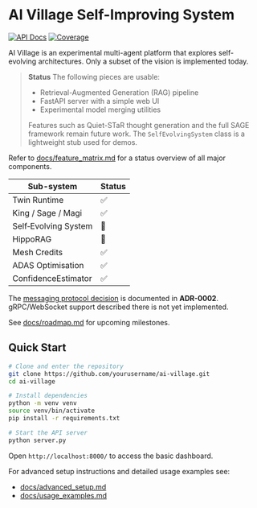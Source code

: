 # AI Village Self-Improving System
[![API Docs](https://img.shields.io/badge/docs-latest-blue)](https://atlantisai.github.io/atlantis) [![Coverage](docs/assets/coverage.svg)](#)

AI Village is an experimental multi-agent platform that explores self-evolving architectures. Only a subset of the vision is implemented today.

> **Status**
> The following pieces are usable:
> - Retrieval-Augmented Generation (RAG) pipeline
> - FastAPI server with a simple web UI
> - Experimental model merging utilities
>
> Features such as Quiet-STaR thought generation and the full SAGE framework remain future work. The `SelfEvolvingSystem` class is a lightweight stub used for demos.

Refer to [docs/feature_matrix.md](docs/feature_matrix.md) for a status overview of all major components.

<!--feature-matrix-start-->
| Sub-system | Status |
|------------|--------|
| Twin Runtime | ✅ |
| King / Sage / Magi | ✅ |
| Self‑Evolving System | 🔴 |
| HippoRAG | 🔴 |
| Mesh Credits | ✅ |
| ADAS Optimisation | ✅ |
| ConfidenceEstimator | ✅ |
<!--feature-matrix-end-->

The [messaging protocol decision](docs/adr/0002-messaging-protocol.md) is documented in **ADR-0002**. gRPC/WebSocket support described there is not yet implemented.

See [docs/roadmap.md](docs/roadmap.md) for upcoming milestones.

## Quick Start

```bash
# Clone and enter the repository
git clone https://github.com/yourusername/ai-village.git
cd ai-village

# Install dependencies
python -m venv venv
source venv/bin/activate
pip install -r requirements.txt

# Start the API server
python server.py
```

Open `http://localhost:8000/` to access the basic dashboard.

For advanced setup instructions and detailed usage examples see:
- [docs/advanced_setup.md](docs/advanced_setup.md)
- [docs/usage_examples.md](docs/usage_examples.md)
